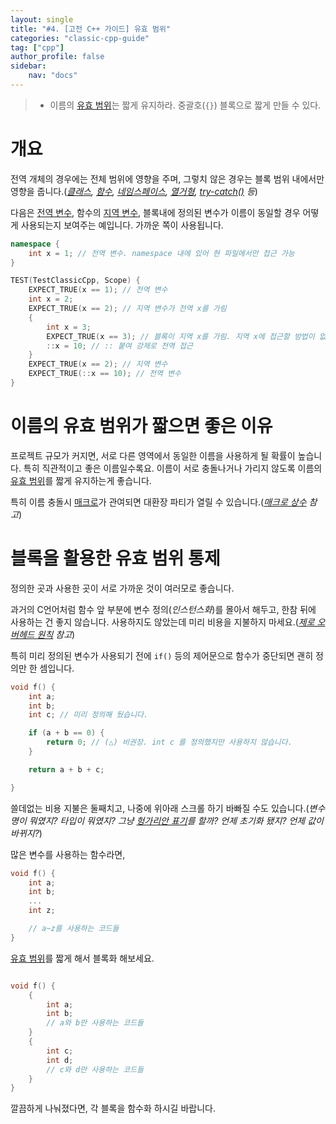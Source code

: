 ```yaml
---
layout: single
title: "#4. [고전 C++ 가이드] 유효 범위"
categories: "classic-cpp-guide"
tag: ["cpp"]
author_profile: false
sidebar: 
    nav: "docs"
---
```


> * 이름의 [유효 범위](https://tango1202.github.io/classic-cpp-guide/classic-cpp-guide-scope/)는 짧게 유지하라. 중괄호(`{}`) 블록으로 짧게 만들 수 있다.

# 개요

전역 개체의 경우에는 전체 범위에 영향을 주며, 그렇치 않은 경우는 블록 범위 내에서만 영향을 줍니다.(*[클래스](https://tango1202.github.io/classic-cpp-guide/classic-cpp-guide-struct-class-union/), [함수](https://tango1202.github.io/classic-cpp-guide/classic-cpp-guide-function/), [네임스페이스](https://tango1202.github.io/classic-cpp-guide/classic-cpp-guide-namespace/), [열거형](https://tango1202.github.io/classic-cpp-guide/classic-cpp-guide-enum/), [try-catch()](https://tango1202.github.io/classic-cpp-exception/classic-cpp-exception-mechanism/) 등*)

다음은 [전역 변수](https://tango1202.github.io/classic-cpp-guide/classic-cpp-guide-static-extern-lifetime/#%EC%A0%84%EC%97%AD-%EB%B3%80%EC%88%98), 함수의 [지역 변수](https://tango1202.github.io/classic-cpp-guide/classic-cpp-guide-static-extern-lifetime/#%EC%A7%80%EC%97%AD-%EB%B3%80%EC%88%98), 블록내에 정의된 변수가 이름이 동일할 경우 어떻게 사용되는지 보여주는 예입니다. 가까운 쪽이 사용됩니다.

```cpp
namespace {
    int x = 1; // 전역 변수. namespace 내에 있어 현 파일에서만 접근 가능
}

TEST(TestClassicCpp, Scope) {
    EXPECT_TRUE(x == 1); // 전역 변수
    int x = 2; 
    EXPECT_TRUE(x == 2); // 지역 변수가 전역 x를 가림
    {
        int x = 3;
        EXPECT_TRUE(x == 3); // 블록이 지역 x를 가림. 지역 x에 접근할 방법이 없어요.
        ::x = 10; // :: 붙여 강제로 전역 접근
    } 
    EXPECT_TRUE(x == 2); // 지역 변수
    EXPECT_TRUE(::x == 10); // 전역 변수
}
```

# 이름의 유효 범위가 짧으면 좋은 이유

프로젝트 규모가 커지면, 서로 다른 영역에서 동일한 이름을 사용하게 될 확률이 높습니다. 특히 직관적이고 좋은 이름일수록요. 이름이 서로 충돌나거나 가리지 않도록 이름의 [유효 범위](https://tango1202.github.io/classic-cpp-guide/classic-cpp-guide-scope/)를 짧게 유지하는게 좋습니다.

특히 이름 충돌시 [매크로](https://tango1202.github.io/classic-cpp-guide/classic-cpp-guide-preprocessor/)가 관여되면 대환장 파티가 열릴 수 있습니다.(*[매크로 상수](https://tango1202.github.io/classic-cpp-guide/classic-cpp-guide-preprocessor/#define-%EC%83%81%EC%88%98) 참고*)

# 블록을 활용한 유효 범위 통제

정의한 곳과 사용한 곳이 서로 가까운 것이 여러모로 좋습니다.

과거의 C언어처럼 함수 앞 부분에 변수 정의(*인스턴스화*)를 몰아서 해두고, 한참 뒤에 사용하는 건 좋지 않습니다. 사용하지도 않았는데 미리 비용을 지불하지 마세요.(*[제로 오버헤드 원칙](https://tango1202.github.io/principle/principle-zero-overhead/) 참고*) 

특히 미리 정의된 변수가 사용되기 전에 `if()` 등의 제어문으로 함수가 중단되면 괜히 정의만 한 셈입니다.

```cpp
void f() {
    int a;
    int b;
    int c; // 미리 정의해 뒀습니다.

    if (a + b == 0) {
        return 0; // (△) 비권장. int c 를 정의했지만 사용하지 않습니다.
    }

    return a + b + c;

}
```

쓸데없는 비용 지불은 둘째치고, 나중에 위아래 스크롤 하기 바빠질 수도 있습니다.(*변수명이 뭐였지? 타입이 뭐였지? 그냥 [헝가리안 표기](https://tango1202.github.io/classic-cpp-guide/classic-cpp-guide-naming/#%ED%83%80%EC%9E%85-%EB%AA%85%EC%8B%9C-%EA%B8%88%EC%A7%80)를 할까? 언제 초기화 됐지? 언제 값이 바뀌지?*) 
 
많은 변수를 사용하는 함수라면,

```cpp
void f() {
    int a;
    int b;
    ...
    int z;

    // a~z를 사용하는 코드들
}
```

[유효 범위](https://tango1202.github.io/classic-cpp-guide/classic-cpp-guide-scope/)를 짧게 해서 블록화 해보세요.

```cpp

void f() {
    {
        int a;
        int b;
        // a와 b만 사용하는 코드들
    }
    {
        int c;
        int d;
        // c와 d만 사용하는 코드들
    }
}
```

깔끔하게 나눠졌다면, 각 블록을 함수화 하시길 바랍니다.
